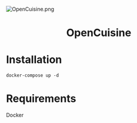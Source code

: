 ![OpenCuisine.png](https://github.com/alexmichaelkeith/OpenCuisine/blob/main/icon.jpng)
<h1 align="center">
OpenCuisine
</h1>

# Installation


```shell
docker-compose up -d
```
# Requirements
Docker
